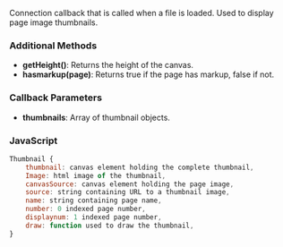 Connection callback that is called when a file is loaded. Used to display page image thumbnails.

### Additional Methods

- **getHeight()**: Returns the height of the canvas.
- **hasmarkup(page)**: Returns true if the page has markup, false if not.

### Callback Parameters

- **thumbnails**: Array of thumbnail objects.

### JavaScript

```javascript
Thumbnail {
    thumbnail: canvas element holding the complete thumbnail,
    Image: html image of the thumbnail,
    canvasSource: canvas element holding the page image,
    source: string containing URL to a thumbnail image,
    name: string containing page name,
    number: 0 indexed page number,
    displaynum: 1 indexed page number,
    draw: function used to draw the thumbnail,
}
```

